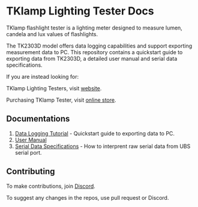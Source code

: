 # TKlamp Lighting Tester Docs

TKlamp flashlight tester is a lighting meter designed to measure lumen, candela and lux values of flashlights. 

The TK2303D model offers data logging capabilities and support exporting measurement data to PC. This repository contains a quickstart guide to exporting data from TK2303D, a detailed user manual and serial data specifications. 

If you are instead looking for:

TKlamp Lighting Testers, visit [website](https://tklamp.co).

Purchasing TKlamp Tester, visit [online store](https://tklamp.co/collections/flashlight-testers/products/tklamp-flashlight-tester-tk2303d).

## Documentations

1. [Data Logging Tutorial](https://github.com/TKlamp/Data-Logging-Tutorial) - Quickstart guide to exporting data to PC.
2. [User Manual](docs/manual.mkd) 
3. [Serial Data Specifications](docs/serial_data_reference.mkd) - How to interprent raw serial data from UBS serial port.

## Contributing 
To make contributions, join [Discord](https://discord.gg/xVy4j9JcYx).

To suggest any changes in the repos, use pull request or Discord.
